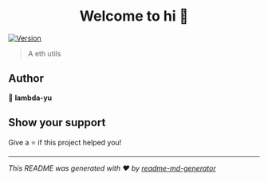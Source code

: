 <h1 align="center">Welcome to hi 👋</h1>
<p>
  <a href="https://www.npmjs.com/package/hi" target="_blank">
    <img alt="Version" src="https://img.shields.io/npm/v/hi.svg">
  </a>
</p>

> A eth utils

## Author

👤 **lambda-yu**


## Show your support

Give a ⭐️ if this project helped you!

***
_This README was generated with ❤️ by [readme-md-generator](https://github.com/kefranabg/readme-md-generator)_